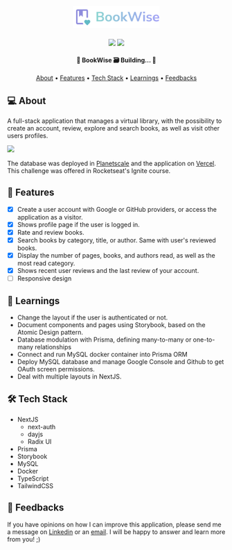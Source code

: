 <h1 align="center">
  <a  href="https://raianebookwise.vercel.app">
   <div>
      <img src="./src/assets/logo.svg" alt="Ignite logo" width="200"  />
    </div>
  </a>
</h1>

<p align="center">
  <img src="https://badgen.net/npm/v/next/" />
  <img src="https://badgen.net/github/contributors/raiane-oliveira/ignite-call" />
</p>

<h4 align="center"> 
	🚧 BookWise 🗃️ Building... 🚧 
</h4>

<p align="center">
 <a href="#-about">About</a> •
 <a href="#-features">Features</a> •
 <a href="#-tech-stack">Tech Stack</a> • 
 <a href="#-learnings">Learnings</a> •
 <a href="#-feedbacks">Feedbacks</a>
</p>

## 💻 About

A full-stack application that manages a virtual library, with the possibility to create an account, review, explore and search books, as well as visit other users profiles.

<img src="https://github.com/raiane-oliveira/bookwise/assets/100815627/6046d25a-3507-45bf-8762-cd0dbaee88d7" />

The database was deployed in <a href="https://planetscale.com">Planetscale</a> and the application on <a href="https://vercel.com">Vercel</a>.
This challenge was offered in Rocketseat's Ignite course.

## 🪸 Features

- [x] Create a user account with Google or GitHub providers, or access the application as a visitor.
- [x] Shows profile page if the user is logged in.
- [x] Rate and review books.
- [x] Search books by category, title, or author. Same with user's reviewed books.
- [x] Display the number of pages, books, and authors read, as well as the most read category.
- [x] Shows recent user reviews and the last review of your account.
- [ ] Responsive design

## 📒 Learnings

- Change the layout if the user is authenticated or not.
- Document components and pages using Storybook, based on the Atomic Design pattern.
- Database modulation with Prisma, defining many-to-many or one-to-many relationships
- Connect and run MySQL docker container into Prisma ORM
- Deploy MySQL database and manage Google Console and Github to get OAuth screen permissions.
- Deal with multiple layouts in NextJS.

## 🛠 Tech Stack

- NextJS
  - next-auth
  - dayjs
  - Radix UI
- Prisma
- Storybook
- MySQL
- Docker
- TypeScript
- TailwindCSS

## 🤝 Feedbacks

If you have opinions on how I can improve this application, please send me a message on <a href="https://www.linkedin.com/in/raiane-oliveira-dev">Linkedin</a> or an <a href="mailto:raiane.oliveira404@gmail.com">email</a>.
I will be happy to answer and learn more from you! ;)
